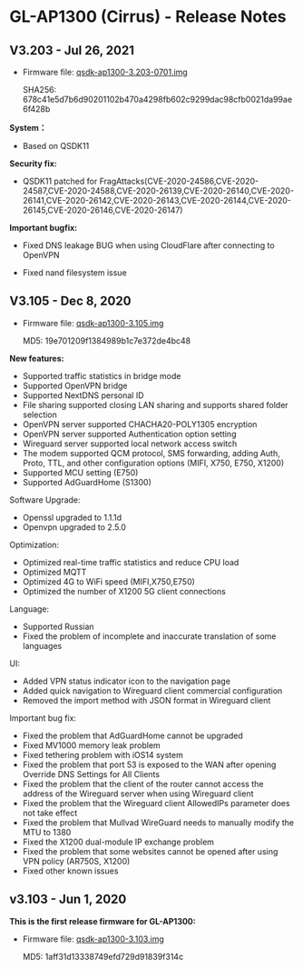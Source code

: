 # GL-AP1300 (Cirrus) - Release Notes

## V3.203 - Jul 26, 2021

- Firmware file: [qsdk-ap1300-3.203-0701.img](https://s3.us-east-2.amazonaws.com/download.gl-inet.com/firmware/ap1300/release/qsdk-ap1300-3.203-0701.img)

    SHA256: 678c41e5d7b6d90201102b470a4298fb602c9299dac98cfb0021da99ae6f428b

**System：**

- Based on QSDK11

**Security fix:**

- QSDK11 patched for FragAttacks(CVE-2020-24586,CVE-2020-24587,CVE-2020-24588,CVE-2020-26139,CVE-2020-26140,CVE-2020-26141,CVE-2020-26142,CVE-2020-26143,CVE-2020-26144,CVE-2020-26145,CVE-2020-26146,CVE-2020-26147)

**Important bugfix:**

- Fixed DNS leakage BUG when using CloudFlare after connecting to OpenVPN

- Fixed nand filesystem issue

## V3.105 - Dec 8, 2020

- Firmware file: [qsdk-ap1300-3.105.img](https://s3.us-east-2.amazonaws.com/download.gl-inet.com/firmware/ap1300/release/qsdk-ap1300-3.105.img)

    MD5: 19e701209f1384989b1c7e372de4bc48

**New features:**

- Supported traffic statistics in bridge mode
- Supported OpenVPN bridge
- Supported NextDNS personal ID
- File sharing supported closing LAN sharing and supports shared folder selection
- OpenVPN server supported CHACHA20-POLY1305 encryption
- OpenVPN server supported Authentication option setting
- Wireguard server supported local network access switch
- The modem supported QCM protocol, SMS forwarding, adding Auth, Proto, TTL, and other configuration options (MIFI, X750, E750, X1200)
- Supported MCU setting (E750)
- Supported AdGuardHome (S1300)

Software Upgrade:

- Openssl upgraded to 1.1.1d
- Openvpn upgraded to 2.5.0

Optimization:

- Optimized real-time traffic statistics and reduce CPU load
- Optimized MQTT
- Optimized 4G to WiFi speed (MIFI,X750,E750)
- Optimized the number of X1200 5G client connections

Language:

- Supported Russian
- Fixed the problem of incomplete and inaccurate translation of some languages

UI:

- Added VPN status indicator icon to the navigation page
- Added quick navigation to Wireguard client commercial configuration
- Removed the import method with JSON format in Wireguard client 

Important bug fix:

- Fixed the problem that AdGuardHome cannot be upgraded
- Fixed MV1000 memory leak problem
- Fixed tethering problem with iOS14 system
- Fixed the problem that port 53 is exposed to the WAN after opening Override DNS Settings for All Clients
- Fixed the problem that the client of the router cannot access the address of the Wireguard server when using Wireguard client
- Fixed the problem that the Wireguard client AllowedIPs parameter does not take effect
- Fixed the problem that Mullvad WireGuard needs to manually modify the MTU to 1380
- Fixed the X1200 dual-module IP exchange problem
- Fixed the problem that some websites cannot be opened after using VPN policy (AR750S, X1200)
- Fixed other known issues

## v3.103 - Jun 1, 2020

**This is the first release firmware for GL-AP1300:**

- Firmware file: <a href="https://s3.us-east-2.amazonaws.com/download.gl-inet.com/firmware/ap1300/release/qsdk-ap1300-3.103.img" target="_blank">qsdk-ap1300-3.103.img</a>

    MD5: 1aff31d13338749efd729d91839f314c
